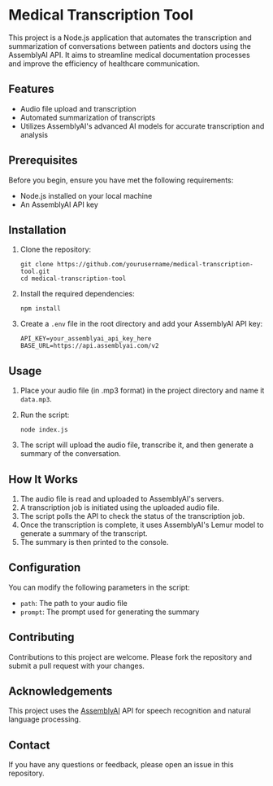 # Medical Transcription Tool

This project is a Node.js application that automates the transcription and summarization of conversations between patients and doctors using the AssemblyAI API. It aims to streamline medical documentation processes and improve the efficiency of healthcare communication.

## Features

- Audio file upload and transcription
- Automated summarization of transcripts
- Utilizes AssemblyAI's advanced AI models for accurate transcription and analysis

## Prerequisites

Before you begin, ensure you have met the following requirements:
- Node.js installed on your local machine
- An AssemblyAI API key

## Installation

1. Clone the repository:
   ```
   git clone https://github.com/yourusername/medical-transcription-tool.git
   cd medical-transcription-tool
   ```

2. Install the required dependencies:
   ```
   npm install
   ```

3. Create a `.env` file in the root directory and add your AssemblyAI API key:
   ```
   API_KEY=your_assemblyai_api_key_here
   BASE_URL=https://api.assemblyai.com/v2
   ```

## Usage

1. Place your audio file (in .mp3 format) in the project directory and name it `data.mp3`.

2. Run the script:
   ```
   node index.js
   ```

3. The script will upload the audio file, transcribe it, and then generate a summary of the conversation.

## How It Works

1. The audio file is read and uploaded to AssemblyAI's servers.
2. A transcription job is initiated using the uploaded audio file.
3. The script polls the API to check the status of the transcription job.
4. Once the transcription is complete, it uses AssemblyAI's Lemur model to generate a summary of the transcript.
5. The summary is then printed to the console.

## Configuration

You can modify the following parameters in the script:
- `path`: The path to your audio file
- `prompt`: The prompt used for generating the summary

## Contributing

Contributions to this project are welcome. Please fork the repository and submit a pull request with your changes.


## Acknowledgements

This project uses the [AssemblyAI](https://www.assemblyai.com/) API for speech recognition and natural language processing.

## Contact

If you have any questions or feedback, please open an issue in this repository.